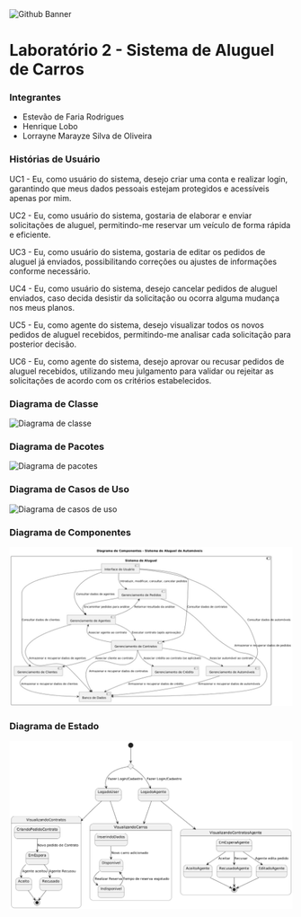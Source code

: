 <div>
<img alt="Github Banner" src="https://github.com/lorraynemarayze/lab2_sis_alguel_carros/blob/main/docs/github_banner/GitHub-Banner%20(1).png"/>
</div>
    
# Laboratório 2 - Sistema de Aluguel de Carros

### Integrantes
- Estevão de Faria Rodrigues
- Henrique Lobo
- Lorrayne Marayze Silva de Oliveira

### Histórias de Usuário

UC1 - Eu, como usuário do sistema, desejo criar uma conta e realizar login, garantindo que meus dados pessoais estejam protegidos e acessíveis apenas por mim.

UC2 - Eu, como usuário do sistema, gostaria de elaborar e enviar solicitações de aluguel, permitindo-me reservar um veículo de forma rápida e eficiente.

UC3 - Eu, como usuário do sistema, gostaria de editar os pedidos de aluguel já enviados, possibilitando correções ou ajustes de informações conforme necessário.

UC4 - Eu, como usuário do sistema, desejo cancelar pedidos de aluguel enviados, caso decida desistir da solicitação ou ocorra alguma mudança nos meus planos.

UC5 - Eu, como agente do sistema, desejo visualizar todos os novos pedidos de aluguel recebidos, permitindo-me analisar cada solicitação para posterior decisão.

UC6 - Eu, como agente do sistema, desejo aprovar ou recusar pedidos de aluguel recebidos, utilizando meu julgamento para validar ou rejeitar as solicitações de acordo com os critérios estabelecidos.

### Diagrama de Classe
<div>
    <img alt="Diagrama de classe" src="https://github.com/lorraynemarayze/lab2_sis_alguel_carros/blob/main/docs/diagrama_de_classes/Diagrama_de_classe.drawio.png"/>
</div>

### Diagrama de Pacotes
<div>
    <img alt="Diagrama de pacotes" src="https://github.com/lorraynemarayze/lab2_sis_alguel_carros/blob/main/docs/diagrama_de_pacotes/diagrama_de_pacotes_sistema.drawio%20(1).png"/>
</div>

### Diagrama de Casos de Uso
<div>
    <img alt="Diagrama de casos de uso" src="https://github.com/lorraynemarayze/lab2_sis_alguel_carros/blob/main/docs/diagrama_de_caso_de_uso/UCD.png"/>
</div>

### Diagrama de Componentes
<div>
    <img alt="Diagrama de componentes" src="https://github.com/lorraynemarayze/lab2_projeto_software/blob/main/docs/diagrama_de_componentes/diagrama-de-componentes.jpg"/>
</div>


### Diagrama de Estado
<div>
    <img alt="Diagrama de estado" src="https://github.com/lorraynemarayze/lab2_projeto_software/blob/main/docs%2Fdiagrama_de_estado%2FDiagrama%20de%20estado%20lab2.png"/>
</div>

